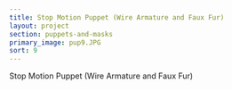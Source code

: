 ```yaml
---
title: Stop Motion Puppet (Wire Armature and Faux Fur)
layout: project
section: puppets-and-masks
primary_image: pup9.JPG
sort: 9
---
```


Stop Motion Puppet (Wire Armature and Faux Fur)
